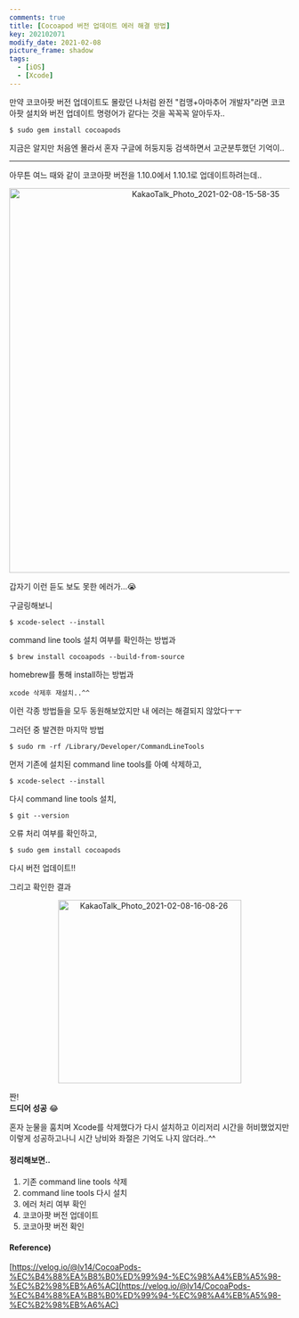 ```yaml
---
comments: true
title: [Cocoapod 버전 업데이트 에러 해결 방법]
key: 202102071
modify_date: 2021-02-08
picture_frame: shadow
tags:
  - [iOS]
  - [Xcode]
---
```

 
만약 코코아팟 버전 업데이트도 몰랐던 나처럼 완전 "컴맹+아마추어 개발자"라면 코코아팟 설치와 버전 업데이트 명령어가 같다는 것을 꼭꼭꼭 알아두자..
 
```
$ sudo gem install cocoapods
```
 
지금은 알지만 처음엔 몰라서 혼자 구글에 허둥지둥 검색하면서 고군분투했던 기억이..
  
  
***
  
  
아무튼 여느 때와 같이 코코아팟 버전을 1.10.0에서 1.10.1로 업데이트하려는데..   
 
<p style="text-align:center"><img width="690" alt="KakaoTalk_Photo_2021-02-08-15-58-35" src="https://user-images.githubusercontent.com/50580583/107186940-86ef5500-6a28-11eb-8802-a6980f3b6d34.png"></p>   
 
갑자기 이런 듣도 보도 못한 에러가...😭
    
    
구글링해보니
```
$ xcode-select --install
```
command line tools 설치 여부를 확인하는 방법과
```
$ brew install cocoapods --build-from-source
```
homebrew를 통해 install하는 방법과
```
xcode 삭제후 재설치..^^
```
이런 각종 방법들을 모두 동원해보았지만 내 에러는 해결되지 않았다ㅜㅜ   
    
    
그러던 중 발견한 마지막 방법
```
$ sudo rm -rf /Library/Developer/CommandLineTools
```
먼저 기존에 설치된 command line tools를 아예 삭제하고,
```
$ xcode-select --install
```
다시 command line tools 설치,
```
$ git --version
```
오류 처리 여부를 확인하고,
```
$ sudo gem install cocoapods
```
다시 버전 업데이트!!   
 
그리고 확인한 결과   
 
<p style="text-align:center"><img width="329" alt="KakaoTalk_Photo_2021-02-08-16-08-26" src="https://user-images.githubusercontent.com/50580583/107186946-88208200-6a28-11eb-84f9-99e767ed6e1c.png"></p>   
 
짠!   
**드디어 성공** 😂
    
    
혼자 눈물을 훔치며 Xcode를 삭제했다가 다시 설치하고 이리저리 시간을 허비했었지만 이렇게 성공하고나니 시간 낭비와 좌절은 기억도 나지 않더라..^^
 
#### 정리해보면..
 
1. 기존 command line tools 삭제
2. command line tools 다시 설치
3. 에러 처리 여부 확인
4. 코코아팟 버전 업데이트
5. 코코아팟 버전 확인
 
#### Reference)
 
[https://velog.io/@lv14/CocoaPods-%EC%B4%88%EA%B8%B0%ED%99%94-%EC%98%A4%EB%A5%98-%EC%B2%98%EB%A6%AC](https://velog.io/@lv14/CocoaPods-%EC%B4%88%EA%B8%B0%ED%99%94-%EC%98%A4%EB%A5%98-%EC%B2%98%EB%A6%AC)
